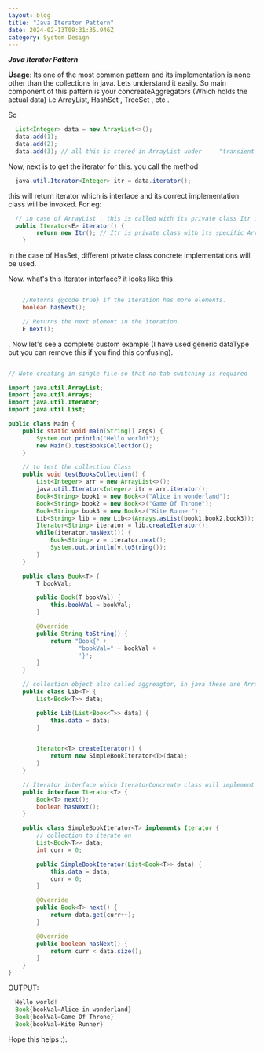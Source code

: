 ```yaml
---
layout: blog
title: "Java Iterator Pattern"
date: 2024-02-13T09:31:35.946Z
category: System Design
---
```


***Java Iterator Pattern***

**Usage**: 
Its one of the most common pattern and its implementation is none other than the collections in java. Lets understand it easily.
So main component of this pattern is your concreateAggregators (Which holds the actual data) i.e ArrayList, HashSet , TreeSet , etc .

So 
```java
  List<Integer> data = new ArrayList<>();
  data.add(1);
  data.add(2);
  data.add(3); // all this is stored in ArrayList under     "transient Object[] elementData; " 
```

Now, next is to get the iterator for this. 
you call the method 

```java
  java.util.Iterator<Integer> itr = data.iterator();
```

this will return iterator which is interface and its correct implementation class will be invoked. For eg: 

```java
  // in case of ArrayList , this is called with its private class Itr implementing the further functionality
  public Iterator<E> iterator() {
        return new Itr(); // Itr is private class with its specific ArrayList implementation
    }
```


in the case of HasSet, different private class concrete implementations will be used.

Now. what's this Iterator interface? 
it looks like this

```java

    //Returns {@code true} if the iteration has more elements.
    boolean hasNext();

    // Returns the next element in the iteration.
    E next();
```

, Now let's see a complete custom example (I have used generic dataType but you can remove this if you find this confusing). 

```java

// Note creating in single file so that no tab switching is required

import java.util.ArrayList;
import java.util.Arrays;
import java.util.Iterator;
import java.util.List;

public class Main {
    public static void main(String[] args) {
        System.out.println("Hello world!");
        new Main().testBooksCollection();
    }

    // to test the collection Class
    public void testBooksCollection() {
        List<Integer> arr = new ArrayList<>();
        java.util.Iterator<Integer> itr = arr.iterator();
        Book<String> book1 = new Book<>("Alice in wonderland");
        Book<String> book2 = new Book<>("Game Of Throne");
        Book<String> book3 = new Book<>("Kite Runner");
        Lib<String> lib = new Lib<>(Arrays.asList(book1,book2,book3));
        Iterator<String> iterator = lib.createIterator();
        while(iterator.hasNext()) {
            Book<String> v = iterator.next();
            System.out.println(v.toString());
        }
    }

    public class Book<T> {
        T bookVal;

        public Book(T bookVal) {
            this.bookVal = bookVal;
        }

        @Override
        public String toString() {
            return "Book{" +
                    "bookVal=" + bookVal +
                    '}';
        }
    }

    // collection object also called aggreagtor, in java these are ArrayList, HashSet, TreeSet , etc
    public class Lib<T> { 
        List<Book<T>> data;

        public Lib(List<Book<T>> data) {
            this.data = data;
        }


        Iterator<T> createIterator() {
            return new SimpleBookIterator<T>(data);
        }
    }

    // Iterator interface which IteratorConcreate class will implement
    public interface Iterator<T> {
        Book<T> next();
        boolean hasNext();
    }

    public class SimpleBookIterator<T> implements Iterator {
        // collection to iterate on
        List<Book<T>> data;
        int curr = 0;

        public SimpleBookIterator(List<Book<T>> data) {
            this.data = data;
            curr = 0;
        }

        @Override
        public Book<T> next() {
            return data.get(curr++);
        }

        @Override
        public boolean hasNext() {
            return curr < data.size();
        }
    }
}
```

OUTPUT: 

```java
  Hello world!
  Book{bookVal=Alice in wonderland}
  Book{bookVal=Game Of Throne}
  Book{bookVal=Kite Runner}
```

Hope this helps :).








